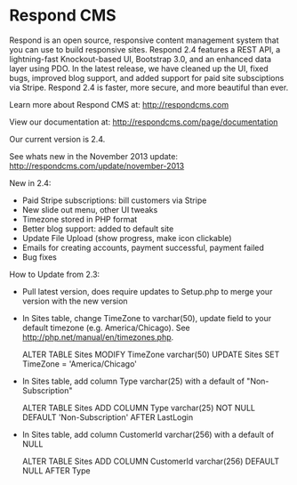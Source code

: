 Respond CMS
===========

Respond is an open source, responsive content management system that you can use to build responsive sites. Respond 2.4 features a REST API, a lightning-fast Knockout-based UI, Bootstrap 3.0, and an enhanced data layer using PDO. In the latest release, we have cleaned up the UI, fixed bugs, improved blog support, and added support for paid site subsciptions via Stripe. Respond 2.4 is faster, more secure, and more beautiful than ever.

Learn more about Respond CMS at: http://respondcms.com

View our documentation at: http://respondcms.com/page/documentation

Our current version is 2.4.

See whats new in the November 2013 update: http://respondcms.com/update/november-2013

New in 2.4:
- Paid Stripe subscriptions: bill customers via Stripe
- New slide out menu, other UI tweaks
- Timezone stored in PHP format
- Better blog support: added to default site
- Update File Upload (show progress, make icon clickable)
- Emails for creating accounts, payment successful, payment failed
- Bug fixes

How to Update from 2.3:
- Pull latest version, does require updates to Setup.php to merge your version with the new version
- In Sites table, change TimeZone to varchar(50), update field to your default timezone (e.g. America/Chicago).  See http://php.net/manual/en/timezones.php.
    
    ALTER TABLE Sites MODIFY TimeZone varchar(50)
    UPDATE Sites SET TimeZone = 'America/Chicago'

- In Sites table, add column Type varchar(25) with a default of "Non-Subscription"

    ALTER TABLE Sites ADD COLUMN Type varchar(25) NOT NULL DEFAULT 'Non-Subscription' AFTER LastLogin

- In Sites table, add column CustomerId varchar(256) with a default of NULL
	
    ALTER TABLE Sites ADD COLUMN CustomerId varchar(256) DEFAULT NULL AFTER Type
    
